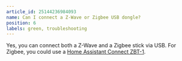 ```yaml
---
article_id: 25144236984093
name: Can I connect a Z-Wave or Zigbee USB dongle?
position: 6
labels: green, troubleshooting
---
```


Yes, you can connect both a Z-Wave and a Zigbee stick via USB. For Zigbee, you could use a [Home Assistant Connect ZBT-1](https://www.home-assistant.io/connectzbt1).
